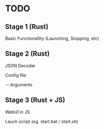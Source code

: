 # TODO

## Stage 1 (Rust)

Basic Functionallity
(Launching, Stopping, etc)

## Stage 2 (Rust)

JSON Decoder

Config file

-- Arguments

## Stage 3 (Rust + JS)

WebUI in JS

Lauch script (eg. start.bat / start.sh)